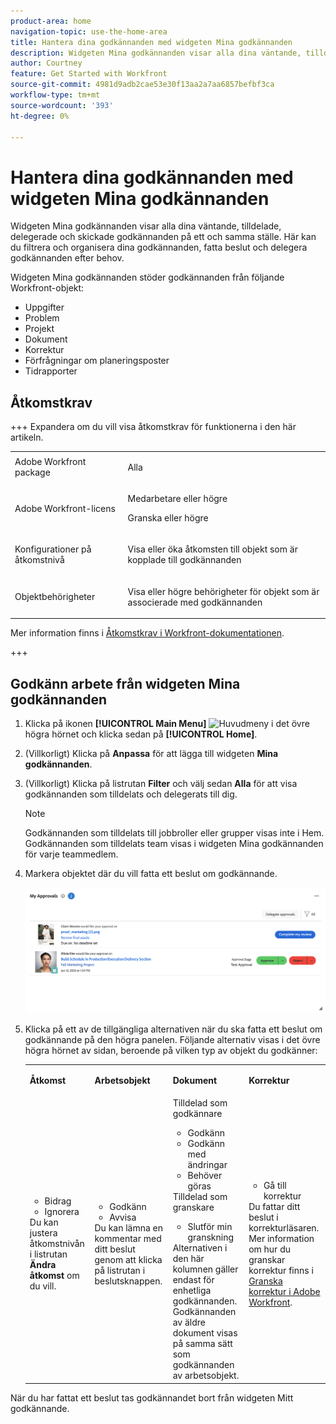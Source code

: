 ```yaml
---
product-area: home
navigation-topic: use-the-home-area
title: Hantera dina godkännanden med widgeten Mina godkännanden
description: Widgeten Mina godkännanden visar alla dina väntande, tilldelade, delegerade och skickade godkännanden på ett och samma ställe. Här kan du filtrera och organisera dina godkännanden, fatta beslut och delegera godkännanden efter behov.
author: Courtney
feature: Get Started with Workfront
source-git-commit: 4981d9adb2cae53e30f13aa2a7aa6857befbf3ca
workflow-type: tm+mt
source-wordcount: '393'
ht-degree: 0%

---
```


# Hantera dina godkännanden med widgeten Mina godkännanden

Widgeten Mina godkännanden visar alla dina väntande, tilldelade, delegerade och skickade godkännanden på ett och samma ställe. Här kan du filtrera och organisera dina godkännanden, fatta beslut och delegera godkännanden efter behov.

Widgeten Mina godkännanden stöder godkännanden från följande Workfront-objekt:

* Uppgifter
* Problem
* Projekt
* Dokument
* Korrektur
* Förfrågningar om planeringsposter
* Tidrapporter

## Åtkomstkrav

+++ Expandera om du vill visa åtkomstkrav för funktionerna i den här artikeln.

<table style="table-layout:auto"> 
 <col> 
 <col> 
 <tbody> 
  <tr> 
   <td role="rowheader">Adobe Workfront package</td> 
   <td> <p>Alla</p> </td> 
  </tr> 
  <tr> 
   <td role="rowheader">Adobe Workfront-licens</td> 
   <td> 
   <p>Medarbetare eller högre</p>
   <p>Granska eller högre</p> </td> 
  </tr> 
  <tr> 
   <td role="rowheader">Konfigurationer på åtkomstnivå</td> 
   <td> <p>Visa eller öka åtkomsten till objekt som är kopplade till godkännanden</p></td> 
  </tr> 
  <tr> 
   <td role="rowheader">Objektbehörigheter</td> 
   <td> <p>Visa eller högre behörigheter för objekt som är associerade med godkännanden</p></td> 
  </tr> 
 </tbody> 
</table>

Mer information finns i [Åtkomstkrav i Workfront-dokumentationen](/help/quicksilver/administration-and-setup/add-users/access-levels-and-object-permissions/access-level-requirements-in-documentation.md).

+++

## Godkänn arbete från widgeten Mina godkännanden

1. Klicka på ikonen **[!UICONTROL Main Menu]** ![Huvudmeny](assets/main-menu-icon.png) i det övre högra hörnet och klicka sedan på **[!UICONTROL Home]**.
1. (Villkorligt) Klicka på **Anpassa** för att lägga till widgeten **Mina godkännanden**.
1. (Villkorligt) Klicka på listrutan **Filter** och välj sedan **Alla** för att visa godkännanden som tilldelats och delegerats till dig.

   >[!NOTE]
   >
   >Godkännanden som tilldelats till jobbroller eller grupper visas inte i Hem. Godkännanden som tilldelats team visas i widgeten Mina godkännanden för varje teammedlem.


1. Markera objektet där du vill fatta ett beslut om godkännande.

   ![Widgeten Mina godkännanden](assets/my-approvals-widget.png)

1. Klicka på ett av de tillgängliga alternativen när du ska fatta ett beslut om godkännande på den högra panelen. Följande alternativ visas i det övre högra hörnet av sidan, beroende på vilken typ av objekt du godkänner:

   <table>
   <tr>
      <td>
      <p><strong>Åtkomst</strong></p>
      </td>
      <td>
      <p><strong>Arbetsobjekt</strong></p>
      </td>
      <td>
      <p><strong>Dokument</strong></p>
      </td>
      <td>
      <p><strong>Korrektur</strong></p>
      </td>
   </tr>
   <tr>
      <td>
       <ul>
      <li>Bidrag</li>
      <li>Ignorera</li>
      </ul>
      Du kan justera åtkomstnivån i listrutan <b>Ändra åtkomst</b> om du vill.
      </td>
      <td>
         <ul>
         <li>Godkänn</li>
         <li>Avvisa</li>
         </ul>
      Du kan lämna en kommentar med ditt beslut genom att klicka på listrutan i beslutsknappen.
      </td>
      <td>
   Tilldelad som godkännare
         <ul>
         <li>Godkänn</li>
         <li>Godkänn med ändringar</li>
         <li>Behöver göras</li>
         </ul>
   Tilldelad som granskare
         <ul>
         <li>Slutför min granskning</li>
         </ul>
      Alternativen i den här kolumnen gäller endast för enhetliga godkännanden. Godkännanden av äldre dokument visas på samma sätt som godkännanden av arbetsobjekt. 
      </td>
      <td>
         <ul>
         <li>Gå till korrektur</li>
         </ul>
         Du fattar ditt beslut i korrekturläsaren. Mer information om hur du granskar korrektur finns i <a href="/help/quicksilver/review-and-approve-work/proofing/reviewing-proofs-within-workfront/review-proofs-in-wf.md">Granska korrektur i Adobe Workfront</a>.
      </td>
   </tr>
   </table>

När du har fattat ett beslut tas godkännandet bort från widgeten Mitt godkännande.